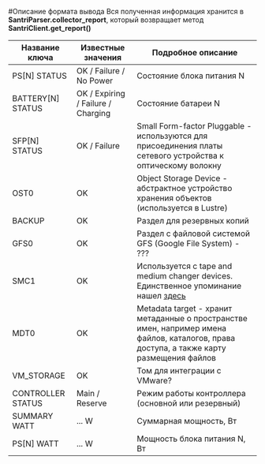#Описание формата вывода
Вся полученная информация хранится в **SantriParser.collector_report**, который возвращает метод **SantriClient.get_report()**

| Название ключа | Известные значения | Подробное описание |
|---|---|---|
| PS[N] STATUS | OK / Failure / No Power | Состояние блока питания N |
| BATTERY[N] STATUS | OK / Expiring / Failure / Charging | Состояние батареи N |
| SFP[N] STATUS | OK / Failure | Small Form-factor Pluggable - используются для присоединения платы сетевого устройства к оптическому волокну |
| OST0 | OK | Object Storage Device - абстрактное устройство хранения объектов (используется в Lustre) |
| BACKUP | OK | Раздел для резервных копий |
| GFS0 | OK | Раздел с файловой системой GFS (Google File System) - ??? |
| SMC1 | OK | Используется с tape and medium changer devices. Единственное упоминание нашел [здесь](https://books.google.ru/books?id=CbLEAgAAQBAJ&pg=PA303&dq=SMC1+ibm&hl=ru&sa=X&ved=0CCMQ6AEwAGoVChMI776Wu8mFyQIVQlgsCh09IAGW#v=onepage&q=SMC1%20ibm&f=false)
| MDT0 | OK | Metadata target - хранит метаданные о пространстве имен, например имена файлов, каталогов, права доступа, а также карту размещения файлов |
| VM_STORAGE | OK | Том для интеграции с VMware? |
| CONTROLLER STATUS | Main / Reserve | Режим работы контроллера (основной или резервный) |
| SUMMARY WATT | ... W | Суммарная мощность, Вт |
| PS[N] WATT | ... W | Мощность блока питания N, Вт |
